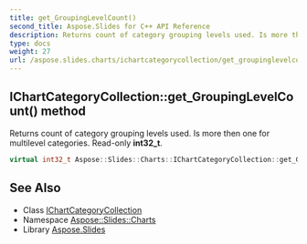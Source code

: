 ```yaml
---
title: get_GroupingLevelCount()
second_title: Aspose.Slides for C++ API Reference
description: Returns count of category grouping levels used. Is more then one for multilevel categories. Read-only int32_t.
type: docs
weight: 27
url: /aspose.slides.charts/ichartcategorycollection/get_groupinglevelcount/
---
```

## IChartCategoryCollection::get_GroupingLevelCount() method


Returns count of category grouping levels used. Is more then one for multilevel categories. Read-only **int32_t**.

```cpp
virtual int32_t Aspose::Slides::Charts::IChartCategoryCollection::get_GroupingLevelCount()=0
```

## See Also

* Class [IChartCategoryCollection](../)
* Namespace [Aspose::Slides::Charts](../../)
* Library [Aspose.Slides](../../../)